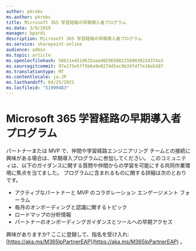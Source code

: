 ```yaml
---
author: pkrebs
ms.author: pkrebs
title: Microsoft 365 学習経路の早期導入者プログラム
ms.date: 3/9/2019
manager: bpardi
description: Microsoft 365 学習経路の早期導入者プログラム
ms.service: sharepoint-online
audience: admin
ms.topic: article
ms.openlocfilehash: 58b11e451d632aaad029650822589039224374a3
ms.sourcegitcommit: 97e175e5ff5b6a9e0274d5ec9b39fdf7e18eb387
ms.translationtype: MT
ms.contentlocale: ja-JP
ms.lasthandoff: 04/25/2021
ms.locfileid: "51999483"
---
```

# <a name="microsoft-365-learning-pathways-early-adopter-program"></a>Microsoft 365 学習経路の早期導入者プログラム

パートナーまたは MVP で、仲間や学習経路エンジニアリング チームとの接続に興味がある場合は、早期導入プログラムに参加してください。 このコミュニティは、以下のガイダンスに関する質問や仲間からの学習を可能にする共同作業環境に焦点を当てました。 プログラムに含まれるものに関する詳細は次のとおりです。  
- アクティブなパートナーと MVP のコラボレーション エンゲージメント フォーラム 
- 毎月のオンボーディングと認識に関するトピック 
- ロードマップの分析情報 
- パートナーのオンボーディングガイダンスとツールへの早期アクセス 

興味がありますか? ここに登録して、指名を受け入れ: [https://aka.ms/M365lpPartnerEAP](https://aka.ms/M365lpPartnerEAP) 。   
